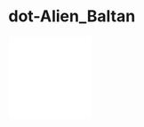 # dot-Alien_Baltan
![](https://github.com/Ishizuka427/dot-Alien_Baltan/blob/master/images/Alien_Baltan_3.png)
